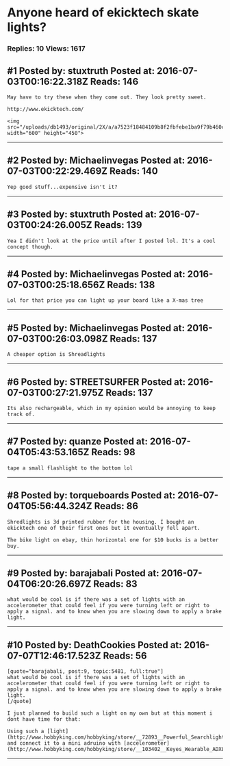 # Anyone heard of ekicktech skate lights?

### Replies: 10 Views: 1617

## \#1 Posted by: stuxtruth Posted at: 2016-07-03T00:16:22.318Z Reads: 146

```
May have to try these when they come out. They look pretty sweet. 

http://www.ekicktech.com/

<img src="/uploads/db1493/original/2X/a/a7523f18484109b8f2fbfebe1ba9f79b460c55e6.jpeg" width="600" height="450">
```

---
## \#2 Posted by: Michaelinvegas Posted at: 2016-07-03T00:22:29.469Z Reads: 140

```
Yep good stuff...expensive isn't it?
```

---
## \#3 Posted by: stuxtruth Posted at: 2016-07-03T00:24:26.005Z Reads: 139

```
Yea I didn't look at the price until after I posted lol. It's a cool concept though.
```

---
## \#4 Posted by: Michaelinvegas Posted at: 2016-07-03T00:25:18.656Z Reads: 138

```
Lol for that price you can light up your board like a X-mas tree
```

---
## \#5 Posted by: Michaelinvegas Posted at: 2016-07-03T00:26:03.098Z Reads: 137

```
A cheaper option is Shreadlights
```

---
## \#6 Posted by: STREETSURFER Posted at: 2016-07-03T00:27:21.975Z Reads: 137

```
Its also rechargeable, which in my opinion would be annoying to keep track of.
```

---
## \#7 Posted by: quanze Posted at: 2016-07-04T05:43:53.165Z Reads: 98

```
tape a small flashlight to the bottom lol
```

---
## \#8 Posted by: torqueboards Posted at: 2016-07-04T05:56:44.324Z Reads: 86

```
Shredlights is 3d printed rubber for the housing. I bought an ekicktech one of their first ones but it eventually fell apart.

The bike light on ebay, thin horizontal one for $10 bucks is a better buy.
```

---
## \#9 Posted by: barajabali Posted at: 2016-07-04T06:20:26.697Z Reads: 83

```
what would be cool is if there was a set of lights with an accelerometer that could feel if you were turning left or right to apply a signal. and to know when you are slowing down to apply a brake light.
```

---
## \#10 Posted by: DeathCookies Posted at: 2016-07-07T12:46:17.523Z Reads: 56

```
[quote="barajabali, post:9, topic:5481, full:true"]
what would be cool is if there was a set of lights with an accelerometer that could feel if you were turning left or right to apply a signal. and to know when you are slowing down to apply a brake light.
[/quote]

I just planned to build such a light on my own but at this moment i dont have time for that:

Using such a [light](http://www.hobbyking.com/hobbyking/store/__72893__Powerful_Searchlight_with_Built_In_Pan_Tilt_and_Remote_Light_Mode_Switching.html) and connect it to a mini adruino with [accelerometer](http://www.hobbyking.com/hobbyking/store/__103402__Keyes_Wearable_ADXL335_3_Axis_Accelerometer_Module.html).
```

---

